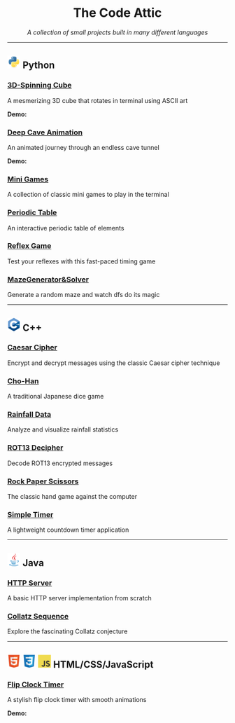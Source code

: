 <h1 align="center">The Code Attic</h1>

<p align="center"><i>A collection of small projects built in many different languages</i></p>

---

## <img src="https://raw.githubusercontent.com/devicons/devicon/master/icons/python/python-original.svg" width="30" height="30" alt="Python"/> Python

### [3D-Spinning Cube](https://github.com/Lokonco/CodeAttic/blob/main/Python/3D-SpinningCube.py)
A mesmerizing 3D cube that rotates in terminal using ASCII art

**Demo:**
<!-- Add your GIF here: ![3D Cube Demo](path/to/your/gif.gif) -->

### [Deep Cave Animation](https://github.com/Lokonco/CodeAttic/blob/main/Python/DeepCaveAnimation.py)
An animated journey through an endless cave tunnel

**Demo:**
<!-- Add your GIF here: ![Cave Animation Demo](path/to/your/gif.gif) -->

### [Mini Games](https://github.com/Lokonco/CodeAttic/blob/main/Python/MiniGames.py)
A collection of classic mini games to play in the terminal

### [Periodic Table](https://github.com/Lokonco/CodeAttic/blob/main/Python/PerodicTable.py)
An interactive periodic table of elements

### [Reflex Game](https://github.com/Lokonco/CodeAttic/blob/main/Python/ReflexGame.py)
Test your reflexes with this fast-paced timing game

### [MazeGenerator&Solver](https://github.com/Lokonco/CodeAttic/tree/main/Python/MazeGenerator%26Solver)
Generate a random maze and watch dfs do its magic

---

## <img src="https://raw.githubusercontent.com/devicons/devicon/master/icons/cplusplus/cplusplus-original.svg" width="30" height="30" alt="C++"/> C++

### [Caesar Cipher](https://github.com/Lokonco/CodeAttic/blob/main/C%2B%2B/CeaserCypher.cpp)
Encrypt and decrypt messages using the classic Caesar cipher technique

### [Cho-Han](https://github.com/Lokonco/CodeAttic/blob/main/C%2B%2B/Cho-Han.cpp)
A traditional Japanese dice game

### [Rainfall Data](https://github.com/Lokonco/CodeAttic/blob/main/C%2B%2B/rainfalldata.cpp)
Analyze and visualize rainfall statistics

### [ROT13 Decipher](https://github.com/Lokonco/CodeAttic/blob/main/C%2B%2B/rot13Decypher.cpp)
Decode ROT13 encrypted messages

### [Rock Paper Scissors](https://github.com/Lokonco/CodeAttic/blob/main/C%2B%2B/rps.cpp)
The classic hand game against the computer

### [Simple Timer](https://github.com/Lokonco/CodeAttic/blob/main/C%2B%2B/simpletimer.cpp)
A lightweight countdown timer application

---

## <img src="https://raw.githubusercontent.com/devicons/devicon/master/icons/java/java-original.svg" width="30" height="30" alt="Java"/> Java

### [HTTP Server](https://github.com/Lokonco/CodeAttic/blob/main/Java/HttpServer.java)
A basic HTTP server implementation from scratch

### [Collatz Sequence](https://github.com/Lokonco/CodeAttic/blob/main/Java/CollatzSequence.java)
Explore the fascinating Collatz conjecture

---

## <img src="https://raw.githubusercontent.com/devicons/devicon/master/icons/html5/html5-original.svg" width="30" height="30" alt="HTML"/> <img src="https://raw.githubusercontent.com/devicons/devicon/master/icons/css3/css3-original.svg" width="30" height="30" alt="CSS"/> <img src="https://raw.githubusercontent.com/devicons/devicon/master/icons/javascript/javascript-original.svg" width="30" height="30" alt="JavaScript"/> HTML/CSS/JavaScript

### [Flip Clock Timer](https://github.com/Lokonco/CodeAttic/tree/main/Html-Css-Js-Ts/FlipClockTimer)
A stylish flip clock timer with smooth animations

**Demo:**
<!-- Add your GIF here: ![Flip Clock Demo](path/to/your/gif.gif) -->
